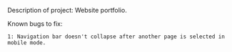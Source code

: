 Description of project: Website portfolio.

Known bugs to fix:

    1: Navigation bar doesn't collapse after another page is selected in mobile mode.
